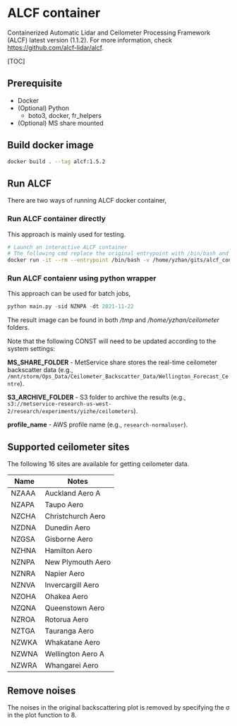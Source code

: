 # ALCF container

Containerized Automatic Lidar and Ceilometer Processing Framework (ALCF) latest version (1.1.2). For more information, check https://github.com/alcf-lidar/alcf.

[TOC]

## Prerequisite

- Docker
- (Optional) Python
  - boto3, docker, fr_helpers
- (Optional) MS share mounted

## Build docker image

```bash
docker build . --tag alcf:1.5.2
```

## Run ALCF

There are two ways of running ALCF docker container,

### Run ALCF container directly

This approach is mainly used for testing.

```bash
# Launch an interactive ALCF container
# The following cmd replace the original entrypoint with /bin/bash and mount two local folders (data and plot) inside the container
docker run -it --rm --entrypoint /bin/bash -v /home/yzhan/gits/alcf_container/test:/root/data -v /tmp:/root/plot alcf:1.5.2
```

### Run ALCF contaienr using python wrapper

This approach can be used for batch jobs,

```python
python main.py -sid NZNPA -dt 2021-11-22
```

The result image can be found in both _/tmp_ and _/home/yzhan/ceilometer_ folders.

Note that the following CONST will need to be updated according to the system settings:

**MS_SHARE_FOLDER** - MetService share stores the real-time ceilometer backscatter data (e.g., `/mnt/storm/Ops_Data/Ceilometer_Backscatter_Data/Wellington_Forecast_Centre`).

**S3_ARCHIVE_FOLDER** - S3 folder to archive the results (e.g., `s3://metservice-research-us-west-2/research/experiments/yizhe/ceilometers`).

**profile_name** - AWS profile name (e.g., `research-normaluser`).

## Supported ceilometer sites

The following 16 sites are available for getting ceilometer data.

| Name  | Notes             |
| ----- | ----------------- |
| NZAAA | Auckland Aero A   |
| NZAPA | Taupo Aero        |
| NZCHA | Christchurch Aero |
| NZDNA | Dunedin Aero      |
| NZGSA | Gisborne Aero     |
| NZHNA | Hamilton Aero     |
| NZNPA | New Plymouth Aero |
| NZNRA | Napier Aero       |
| NZNVA | Invercargill Aero |
| NZOHA | Ohakea Aero       |
| NZQNA | Queenstown Aero   |
| NZROA | Rotorua Aero      |
| NZTGA | Tauranga Aero     |
| NZWKA | Whakatane Aero    |
| NZWNA | Wellington Aero A |
| NZWRA | Whangarei Aero    |

## Remove noises

The noises in the original backscattering plot is removed by specifying the σ in the plot function to 8.
